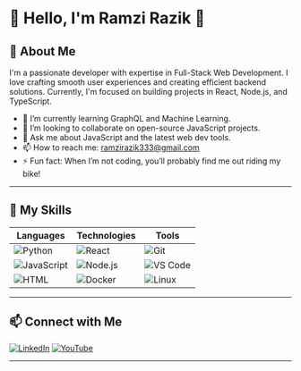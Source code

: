 # 🌟 Hello, I'm Ramzi Razik 🌟

## 👋 About Me
I'm a passionate developer with expertise in Full-Stack Web Development. I love crafting smooth user experiences and creating efficient backend solutions. Currently, I'm focused on building projects in React, Node.js, and TypeScript.

- 🌱 I’m currently learning GraphQL and Machine Learning.
- 👯 I’m looking to collaborate on open-source JavaScript projects.
- 💬 Ask me about JavaScript and the latest web dev tools.
- 📫 How to reach me: ramzirazik333@gmail.com
- ⚡ Fun fact: When I’m not coding, you’ll probably find me out riding my bike!

---

## 🚀 My Skills

| Languages       | Technologies       | Tools              |
| --------------- | ------------------ | ------------------ |
| ![Python](https://img.shields.io/badge/-Python-333?style=for-the-badge&logo=python&logoColor=yellow) | ![React](https://img.shields.io/badge/-React-333?style=for-the-badge&logo=react) | ![Git](https://img.shields.io/badge/-Git-333?style=for-the-badge&logo=git) |
| ![JavaScript](https://img.shields.io/badge/-JavaScript-333?style=for-the-badge&logo=javascript) | ![Node.js](https://img.shields.io/badge/-Node.js-333?style=for-the-badge&logo=node.js&logoColor=green) | ![VS Code](https://img.shields.io/badge/-VS%20Code-333?style=for-the-badge&logo=visual-studio-code&logoColor=blue) |
| ![HTML](https://img.shields.io/badge/-HTML5-333?style=for-the-badge&logo=html5) | ![Docker](https://img.shields.io/badge/-Docker-333?style=for-the-badge&logo=docker) | ![Linux](https://img.shields.io/badge/-Linux-333?style=for-the-badge&logo=linux) |


---

## 📫 Connect with Me

[![LinkedIn](https://img.shields.io/badge/-LinkedIn-blue?style=for-the-badge&logo=linkedin&logoColor=white)](https://www.linkedin.com/in/ramzi-razik-a768ba21a/)
[![YouTube](https://img.shields.io/badge/-YouTube-FF0000?style=for-the-badge&logo=youtube&logoColor=white)](https://www.youtube.com/@ramzi_razik)

---




